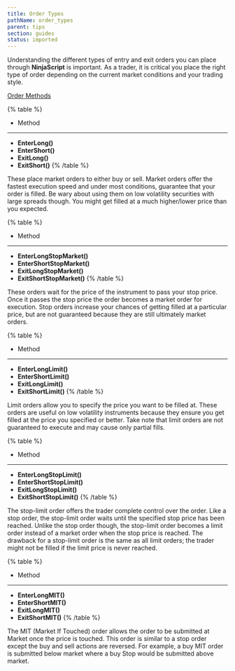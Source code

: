 ```yaml
---
title: Order Types
pathName: order_types
parent: tips
section: guides
status: imported
---
```


Understanding the different types of entry and exit orders you can place through **NinjaScript** is important. As a trader, it is critical you place the right type of order depending on the current market conditions and your trading style.

[Order Methods](order_methods)

{% table %}

* Method

---

* **EnterLong()**
* **EnterShort()**
* **ExitLong()**
* **ExitShort()**
{% /table %}

These place market orders to either buy or sell. Market orders offer the fastest execution speed and under most conditions, guarantee that your order is filled. Be wary about using them on low volatility securities with large spreads though. You might get filled at a much higher/lower price than you expected.

{% table %}

* Method

---

* **EnterLongStopMarket()**
* **EnterShortStopMarket()**
* **ExitLongStopMarket()**
* **ExitShortStopMarket()**
{% /table %}

These orders wait for the price of the instrument to pass your stop price. Once it passes the stop price the order becomes a market order for execution. Stop orders increase your chances of getting filled at a particular price, but are not guaranteed because they are still ultimately market orders.

{% table %}

* Method

---

* **EnterLongLimit()**
* **EnterShortLimit()**
* **ExitLongLimit()**
* **ExitShortLimit()**
{% /table %}

Limit orders allow you to specify the price you want to be filled at. These orders are useful on low volatility instruments because they ensure you get filled at the price you specified or better. Take note that limit orders are not guaranteed to execute and may cause only partial fills.

{% table %}

* Method

---

* **EnterLongStopLimit()**
* **EnterShortStopLimit()**
* **ExitLongStopLimit()**
* **ExitShortStopLimit()**
{% /table %}

The stop-limit order offers the trader complete control over the order. Like a stop order, the stop-limit order waits until the specified stop price has been reached. Unlike the stop order though, the stop-limit order becomes a limit order instead of a market order when the stop price is reached. The drawback for a stop-limit order is the same as all limit orders; the trader might not be filled if the limit price is never reached.

{% table %}

* Method

---

* **EnterLongMIT()**
* **EnterShortMIT()**
* **ExitLongMIT()**
* **ExitShortMIT()**
{% /table %}

The MIT (Market If Touched) order allows the order to be submitted at Market once the price is touched. This order is similar to a stop order except the buy and sell actions are reversed. For example, a buy MIT order is submitted below market where a buy Stop would be submitted above market.
